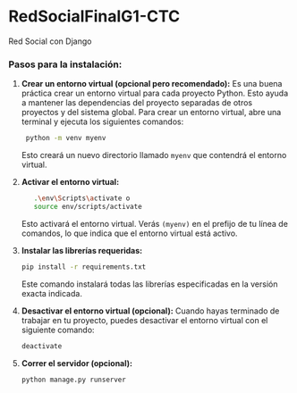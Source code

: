 # RedSocialFinalG1-CTC
Red Social con Django

### Pasos para la instalación:

1. **Crear un entorno virtual (opcional pero recomendado):**
   Es una buena práctica crear un entorno virtual para cada proyecto Python. Esto ayuda a mantener las dependencias del proyecto separadas de otros proyectos y del sistema global. Para crear un entorno virtual, abre una terminal y ejecuta los siguientes comandos:

   ```bash
    python -m venv myenv
   ```
    Esto creará un nuevo directorio llamado `myenv` que contendrá el entorno virtual.

2. **Activar el entorno virtual:**
    ```bash
       .\env\Scripts\activate o 
       source env/scripts/activate
    ```
    Esto activará el entorno virtual. Verás `(myenv)` en el prefijo de tu línea de comandos, lo que indica que el entorno virtual está activo.

3. **Instalar las librerías requeridas:**
    ```bash
    pip install -r requirements.txt
    ```
    Este comando instalará todas las librerías especificadas en la versión exacta indicada.

4. **Desactivar el entorno virtual (opcional):**
Cuando hayas terminado de trabajar en tu proyecto, puedes desactivar el entorno virtual con el siguiente comando:
    ```bash
    deactivate
    ```
5. **Correr el servidor (opcional):**
    ```bash
    python manage.py runserver
    ```